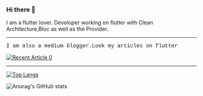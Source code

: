 ### Hi there 👋

I am a flutter lover. Developer working on flutter with Clean Architecture,Bloc as well as the Provider.

------------------------------------------------------------------------------------------------------------------------------------------------------------------

<p style = "font-family:courier,arial,helvetica;">
I am also a medium blogger.Look my articles on flutter</p>

<a target="_blank" href="https://github-readme-medium-recent-article.vercel.app/medium/@sahasuthpala/0?theme=dark"><img src="https://github-readme-medium-recent-article.vercel.app/medium/@sahasuthpala/0" alt="Recent Article 0"> 

------------------------------------------------------------------------------------------------------------------------------------------------------------------

[![Top Langs](https://github-readme-stats.vercel.app/api/top-langs/?username=Dineth95&theme=dark)](https://github.com/Dineth95/github-readme-stats/?&theme=dark)

![Anurag's GitHub stats](https://github-readme-stats.vercel.app/api?username=Dineth95&theme=dark&show_icons=true)




